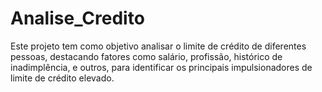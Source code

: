 # Analise_Credito
Este projeto tem como objetivo analisar o limite de crédito de diferentes pessoas, destacando fatores como salário, profissão, histórico de inadimplência, e outros, para identificar os principais impulsionadores de limite de crédito elevado.
